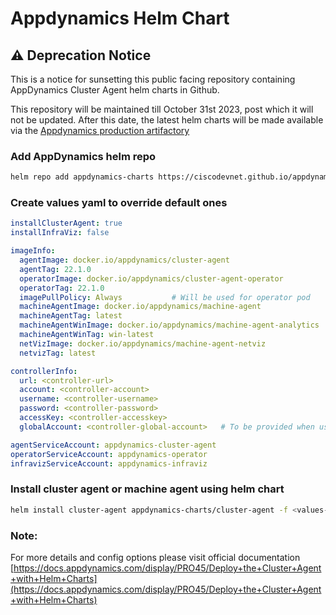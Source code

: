 # Appdynamics Helm Chart

## ⚠️ Deprecation Notice
This is a notice for sunsetting this public facing repository containing AppDynamics Cluster Agent helm charts in Github.

This repository will be maintained till October 31st 2023, post which it will not be updated. After this date, the latest helm charts will be made available via the [Appdynamics production artifactory](https://appdynamics.jfrog.io/ui/repos/tree/General/appdynamics-cloud-helmcharts/)

### Add AppDynamics helm repo
```bash
helm repo add appdynamics-charts https://ciscodevnet.github.io/appdynamics-charts
```
### Create values yaml to override default ones
```yaml
installClusterAgent: true
installInfraViz: false

imageInfo:
  agentImage: docker.io/appdynamics/cluster-agent
  agentTag: 22.1.0
  operatorImage: docker.io/appdynamics/cluster-agent-operator
  operatorTag: 22.1.0
  imagePullPolicy: Always           # Will be used for operator pod
  machineAgentImage: docker.io/appdynamics/machine-agent
  machineAgentTag: latest
  machineAgentWinImage: docker.io/appdynamics/machine-agent-analytics
  machineAgentWinTag: win-latest
  netVizImage: docker.io/appdynamics/machine-agent-netviz
  netvizTag: latest                            

controllerInfo:
  url: <controller-url>
  account: <controller-account>
  username: <controller-username>
  password: <controller-password>
  accessKey: <controller-accesskey>
  globalAccount: <controller-global-account>   # To be provided when using machineAgent Window Image

agentServiceAccount: appdynamics-cluster-agent
operatorServiceAccount: appdynamics-operator
infravizServiceAccount: appdynamics-infraviz
```
### Install cluster agent or machine agent using helm chart
```bash
helm install cluster-agent appdynamics-charts/cluster-agent -f <values-file>.yaml --namespace appdynamics
```
### Note:
For more details and config options please visit official documentation
[https://docs.appdynamics.com/display/PRO45/Deploy+the+Cluster+Agent+with+Helm+Charts](https://docs.appdynamics.com/display/PRO45/Deploy+the+Cluster+Agent+with+Helm+Charts)
